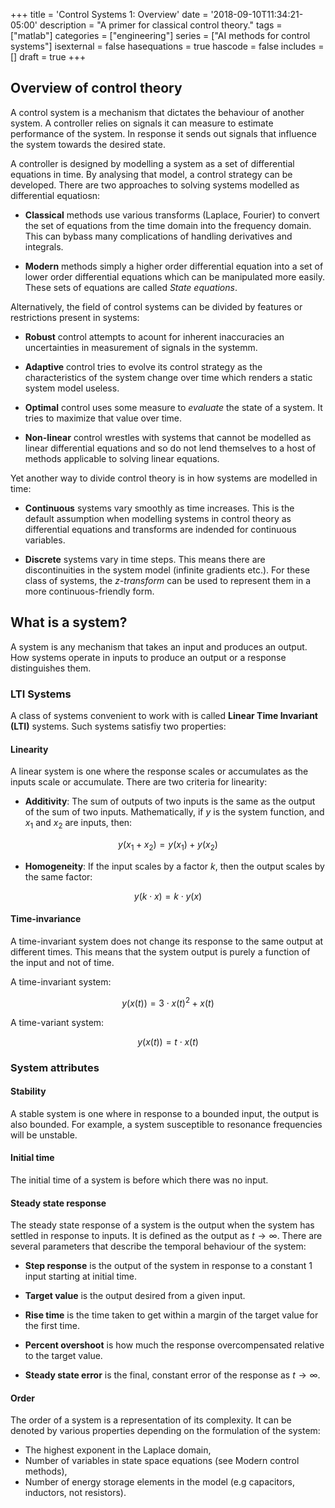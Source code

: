 +++
title = 'Control Systems 1: Overview'
date = '2018-09-10T11:34:21-05:00'
description = "A primer for classical control theory."
tags = ["matlab"]
categories = ["engineering"]
series = ["AI methods for control systems"]
isexternal = false
hasequations = true
hascode = false
includes = []
draft = true
+++

## Overview of control theory

A control system is a mechanism that dictates the behaviour of another system. A controller relies on signals it can measure to estimate performance of the system. In response it sends out signals that influence the system towards the desired state.

A controller is designed by modelling a system as a set of differential equations in time. By analysing that model, a control strategy can be developed. There are two approaches to solving systems modelled as differential equatiosn:

* **Classical** methods use various transforms (Laplace, Fourier) to convert the set of equations from the time domain into the frequency domain. This can bybass many complications of handling derivatives and integrals.

* **Modern** methods simply a higher order differential equation into a set of lower order differential equations which can be manipulated more easily. These sets of equations are called *State equations*.

Alternatively, the field of control systems can be divided by features or restrictions present in systems:

* **Robust** control attempts to acount for inherent inaccuracies an uncertainties in measurement of signals in the systemm.

* **Adaptive** control tries to evolve its control strategy as the characteristics of the system change over time which renders a static system model useless.

*  **Optimal** control uses some measure to *evaluate* the state of a system. It tries to maximize that value over time.

* **Non-linear** control wrestles with systems that cannot be modelled as linear differential equations and so do not lend themselves to a host of methods applicable to solving linear equations.

Yet another way to divide control theory is in how systems are modelled in time:

* **Continuous** systems vary smoothly as time increases. This is the default assumption when modelling systems in control theory as differential equations and transforms are indended for continuous variables.

* **Discrete** systems vary in time steps. This means there are discontinuities in the system model (infinite gradients etc.). For these class of systems, the *z-transform* can be used to represent them in a more continuous-friendly form.

## What is a system?

A system is any mechanism that takes an input and produces an output. How systems operate in inputs to produce an output or a response distinguishes them.

### LTI Systems

A class of systems convenient to work with is called **Linear Time Invariant (LTI)** systems. Such systems satisfiy two properties:

#### Linearity

A linear system is one where the response scales or accumulates as the inputs scale or accumulate. There are two criteria for linearity:

* **Additivity**: The sum of outputs of two inputs is the same as the output of the sum of two inputs. Mathematically, if $y$ is the system function, and $x_1$ and $x_2$ are inputs, then:

$$
y(x_1 + x_2) = y(x_1) + y(x_2)
$$

* **Homogeneity**: If the input scales by a factor $k$, then the output scales by the same factor:

$$
y(k \cdot x) = k \cdot y(x)
$$

#### Time-invariance

A time-invariant system does not change its response to the same output at different times. This means that the system output is purely a function of the input and not of time.

A time-invariant system:

$$
y(x(t)) = 3 \cdot x(t)^2 + x(t)
$$

A time-variant system:

$$
y(x(t)) = t \cdot x(t)
$$

### System attributes

#### Stability

A stable system is one where in response to a bounded input, the output is also bounded. For example, a system susceptible to resonance frequencies will be unstable.

#### Initial time

The initial time of a system is before which there was no input.

#### Steady state response

The steady state response of a system is the output when the system has settled in response to inputs. It is defined as the output as $t \rightarrow \infty$. There are several parameters that describe the temporal behaviour of the system:

* **Step response** is the output of the system in response to a constant $1$ input starting at initial time.

* **Target value** is the output desired from a given input.

* **Rise time** is the time taken to get within a margin of the target value for the first time.

* **Percent overshoot** is how much the response overcompensated relative to the target value.

* **Steady state error** is the final, constant error of the response as $t \rightarrow \infty$.

#### Order

The order of a system is a representation of its complexity. It can be denoted by various properties depending on the formulation of the system:

* The highest exponent in the Laplace domain,
* Number of variables in state space equations (see Modern control methods),
* Number of energy storage elements in the model (e.g capacitors, inductors, not resistors).
